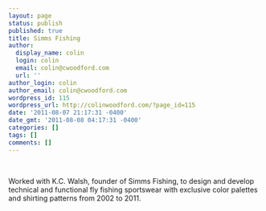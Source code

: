 ```yaml
---
layout: page
status: publish
published: true
title: Simms Fishing
author:
  display_name: colin
  login: colin
  email: colin@cwoodford.com
  url: ''
author_login: colin
author_email: colin@cwoodford.com
wordpress_id: 115
wordpress_url: http://colinwoodford.com/?page_id=115
date: '2011-08-07 21:17:31 -0400'
date_gmt: '2011-08-08 04:17:31 -0400'
categories: []
tags: []
comments: []
---
```


<div>
	<br />
	<p align = "left">Worked with K.C. Walsh, founder of Simms Fishing, to design and develop technical and functional fly fishing sportswear with exclusive color palettes and shirting patterns from 2002 to 2011.</p>
	<br />
</div>